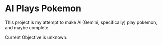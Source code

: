 # AI Plays Pokemon

This project is my attempt to make AI (Gemini, specifically) play pokemon, and maybe complete.

Current Objective is unknown.
